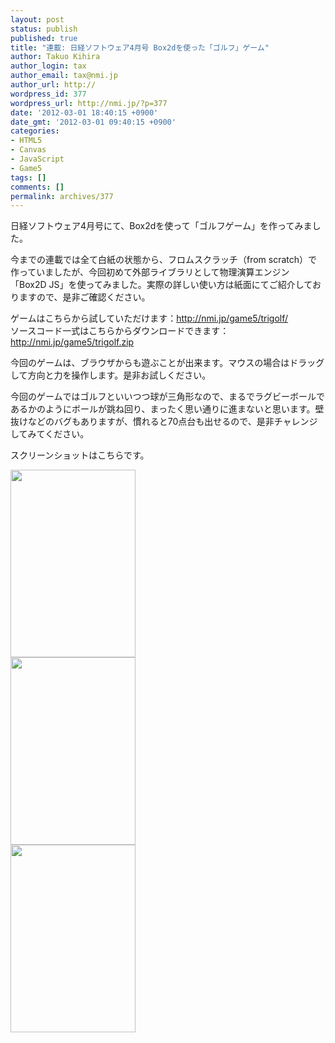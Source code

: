 ```yaml
---
layout: post
status: publish
published: true
title: "連載: 日経ソフトウェア4月号 Box2dを使った「ゴルフ」ゲーム"
author: Takuo Kihira
author_login: tax
author_email: tax@nmi.jp
author_url: http://
wordpress_id: 377
wordpress_url: http://nmi.jp/?p=377
date: '2012-03-01 18:40:15 +0900'
date_gmt: '2012-03-01 09:40:15 +0900'
categories:
- HTML5
- Canvas
- JavaScript
- Game5
tags: []
comments: []
permalink: archives/377
---
```

<p>日経ソフトウェア4月号にて、Box2dを使って「ゴルフゲーム」を作ってみました。</p>
<p>今までの連載では全て白紙の状態から、フロムスクラッチ（from scratch）で作っていましたが、今回初めて外部ライブラリとして物理演算エンジン「Box2D JS」を使ってみました。実際の詳しい使い方は紙面にてご紹介しておりますので、是非ご確認ください。</p>
<p>ゲームはこちらから試していただけます：<a href="http://nmi.jp/game5/trigolf/">http://nmi.jp/game5/trigolf/</a><br />
ソースコード一式はこちらからダウンロードできます：<a href="http://nmi.jp/game5/trigolf.zip">http://nmi.jp/game5/trigolf.zip</a></p>
<p>今回のゲームは、ブラウザからも遊ぶことが出来ます。マウスの場合はドラッグして方向と力を操作します。是非お試しください。</p>
<p>今回のゲームではゴルフといいつつ球が三角形なので、まるでラグビーボールであるかのようにボールが跳ね回り、まったく思い通りに進まないと思います。壁抜けなどのバグもありますが、慣れると70点台も出せるので、是非チャレンジしてみてください。</p>
<p>スクリーンショットはこちらです。</p>
<p><a href="http://nmi.jp/wp-content/uploads/2012/03/screen11.png"><img src="http://nmi.jp/wp-content/uploads/2012/03/screen11-200x300.png" alt="" title="screen1" width="200" height="300" class="alignnone size-medium wp-image-378" /></a><br />
<a href="http://nmi.jp/wp-content/uploads/2012/03/screen21.png"><img src="http://nmi.jp/wp-content/uploads/2012/03/screen21-200x300.png" alt="" title="screen2" width="200" height="300" class="alignnone size-medium wp-image-379" /></a><br />
<a href="http://nmi.jp/wp-content/uploads/2012/03/screen3.png"><img src="http://nmi.jp/wp-content/uploads/2012/03/screen3-200x300.png" alt="" title="screen3" width="200" height="300" class="alignnone size-medium wp-image-380" /></a></p>
